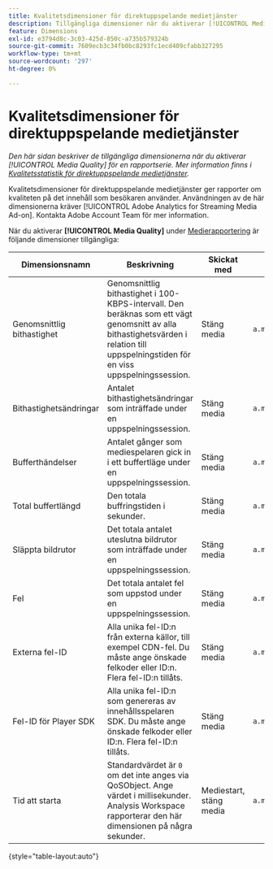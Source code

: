 ```yaml
---
title: Kvalitetsdimensioner för direktuppspelande medietjänster
description: Tillgängliga dimensioner när du aktiverar [!UICONTROL Media Quality] för en rapportserie.
feature: Dimensions
exl-id: e3794d8c-3c03-425d-850c-a735b579324b
source-git-commit: 7609ecb3c34fb0bc8293fc1ecd409cfabb327295
workflow-type: tm+mt
source-wordcount: '297'
ht-degree: 0%

---
```


# Kvalitetsdimensioner för direktuppspelande medietjänster

*Den här sidan beskriver de tillgängliga dimensionerna när du aktiverar [!UICONTROL Media Quality] för en rapportserie. Mer information finns i [Kvalitetsstatistik för direktuppspelande medietjänster](../metrics/sm-quality.md).*

Kvalitetsdimensioner för direktuppspelande medietjänster ger rapporter om kvaliteten på det innehåll som besökaren använder. Användningen av de här dimensionerna kräver [!UICONTROL Adobe Analytics for Streaming Media Ad-on]. Kontakta Adobe Account Team för mer information.

När du aktiverar **[!UICONTROL Media Quality]** under [Medierapportering](/help/admin/admin/c-manage-report-suites/c-edit-report-suites/media-management.md) är följande dimensioner tillgängliga:

| Dimensionsnamn | Beskrivning | Skickat med | Sammanhangsdatavariabel |
| --- | --- | --- | --- |
| Genomsnittlig bithastighet | Genomsnittlig bithastighet i 100-KBPS-intervall. Den beräknas som ett vägt genomsnitt av alla bithastighetsvärden i relation till uppspelningstiden för en viss uppspelningssession. | Stäng media | `a.media.qoe.bitrateAverageBucket` |
| Bithastighetsändringar | Antalet bithastighetsändringar som inträffade under en uppspelningssession. | Stäng media | `a.media.qoe.bitrateChangeCount` |
| Bufferthändelser | Antalet gånger som mediespelaren gick in i ett buffertläge under en uppspelningssession. | Stäng media | `a.media.qoe.bufferCount` |
| Total buffertlängd | Den totala buffringstiden i sekunder. | Stäng media | `a.media.qoe.bufferTime` |
| Släppta bildrutor | Det totala antalet uteslutna bildrutor som inträffade under en uppspelningssession. | Stäng media | `a.media.qoe.droppedFrameCount` |
| Fel | Det totala antalet fel som uppstod under en uppspelningssession. | Stäng media | `a.media.qoe.errorCount` |
| Externa fel-ID | Alla unika fel-ID:n från externa källor, till exempel CDN-fel. Du måste ange önskade felkoder eller ID:n. Flera fel-ID:n tillåts. | Stäng media | `a.media.qoe.externalErrors` |
| Fel-ID för Player SDK | Alla unika fel-ID:n som genereras av innehållsspelaren SDK. Du måste ange önskade felkoder eller ID:n. Flera fel-ID:n tillåts. | Stäng media | `a.media.qoe.playerSdkErrors` |
| Tid att starta | Standardvärdet är `0` om det inte anges via QoSObject. Ange värdet i millisekunder. Analysis Workspace rapporterar den här dimensionen på några sekunder. | Mediestart, stäng media | `a.media.qoe.timeToStart` |

{style="table-layout:auto"}
